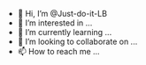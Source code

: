 - 👋 Hi, I’m @Just-do-it-LB
- 👀 I’m interested in ...
- 🌱 I’m currently learning ...
- 💞️ I’m looking to collaborate on ...
- 📫 How to reach me ...

<!---
Just-do-it-LB/Just-do-it-LB is a ✨ special ✨ repository because its `README.md` (this file) appears on your GitHub profile.
You can click the Preview link to take a look at your changes.
--->

